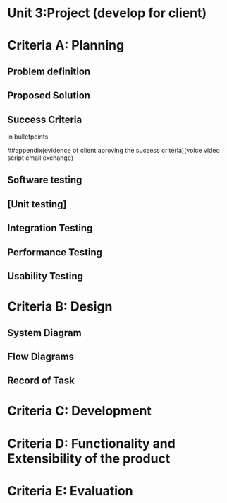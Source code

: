 # Unit 3:Project (develop for client) 

# Criteria A: Planning

## Problem definition


## Proposed Solution


## Success Criteria
in bulletpoints

##appendix(evidence of client aproving the sucsess criteria)(voice video script email exchange)


## Software testing

## [Unit testing]


## Integration Testing


## Performance Testing



## Usability Testing



# Criteria B: Design

## System Diagram


## Flow Diagrams


## Record of Task

# Criteria C: Development

# Criteria D: Functionality and Extensibility of the product

# Criteria E: Evaluation
